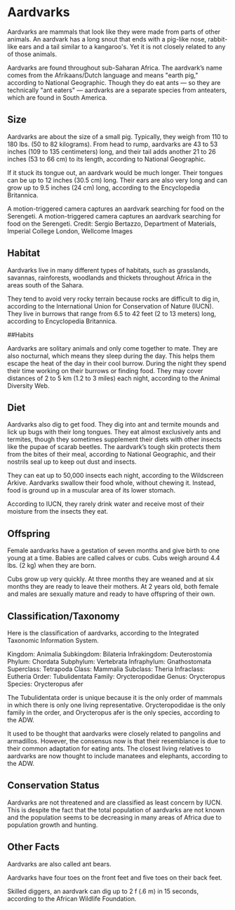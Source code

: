# Aardvarks

Aardvarks are mammals that look like they were made from parts of other animals. An aardvark has a long snout that ends with a pig-like nose, rabbit-like ears and a tail similar to a kangaroo's. Yet it is not closely related to any of those animals. 

Aardvarks are found throughout sub-Saharan Africa. The aardvark’s name comes from the Afrikaans/Dutch language and means "earth pig," according to National Geographic. Though they do eat ants — so they are technically "ant eaters" — aardvarks are a separate species from anteaters, which are found in South America.

## Size

Aardvarks are about the size of a small pig. Typically, they weigh from 110 to 180 lbs. (50 to 82 kilograms). From head to rump, aardvarks are 43 to 53 inches (109 to 135 centimeters) long, and their tail adds another 21 to 26 inches (53 to 66 cm) to its length, according to National Geographic. 

 
If it stuck its tongue out, an aardvark would be much longer. Their tongues can be up to 12 inches (30.5 cm) long. Their ears are also very long and can grow up to 9.5 inches (24 cm) long, according to the Encyclopedia Britannica. 

A motion-triggered camera captures an aardvark searching for food on the Serengeti.
A motion-triggered camera captures an aardvark searching for food on the Serengeti.
Credit: Sergio Bertazzo, Department of Materials, Imperial College London, Wellcome Images
 

## Habitat

Aardvarks live in many different types of habitats, such as grasslands, savannas, rainforests, woodlands and thickets throughout Africa in the areas south of the Sahara. 

They tend to avoid very rocky terrain because rocks are difficult to dig in, according to the International Union for Conservation of Nature (IUCN). They live in burrows that range from 6.5 to 42 feet (2 to 13 meters) long, according to Encyclopedia Britannica. 

##Habits

Aardvarks are solitary animals and only come together to mate. They are also nocturnal, which means they sleep during the day. This helps them escape the heat of the day in their cool burrow. During the night they spend their time working on their burrows or finding food. They may cover distances of 2 to 5 km (1.2 to 3 miles) each night, according to the Animal Diversity Web.

## Diet

Aardvarks also dig to get food. They dig into ant and termite mounds and lick up bugs with their long tongues. They eat almost exclusively ants and termites, though they sometimes supplement their diets with other insects like the pupae of scarab beetles. The aardvark’s tough skin protects them from the bites of their meal, according to National Geographic, and their nostrils seal up to keep out dust and insects.

They can eat up to 50,000 insects each night, according to the Wildscreen Arkive. Aardvarks swallow their food whole, without chewing it. Instead, food is ground up in a muscular area of its lower stomach.

According to IUCN, they rarely drink water and receive most of their moisture from the insects they eat. 

## Offspring

Female aardvarks have a gestation of seven months and give birth to one young at a time. Babies are called calves or cubs. Cubs weigh around 4.4 lbs. (2 kg) when they are born.  

Cubs grow up very quickly. At three months they are weaned and at six months they are ready to leave their mothers. At 2 years old, both female and males are sexually mature and ready to have offspring of their own. 

## Classification/Taxonomy

Here is the classification of aardvarks, according to the Integrated Taxonomic Information System.

Kingdom: Animalia
Subkingdom: Bilateria
Infrakingdom: Deuterostomia
Phylum: Chordata
Subphylum: Vertebrata
Infraphylum: Gnathostomata
Superclass: Tetrapoda
Class: Mammalia
Subclass: Theria
Infraclass: Eutheria
Order: Tubulidentata
Family: Orycteropodidae
Genus: Orycteropus
Species: Orycteropus afer

The Tubulidentata order is unique because it is the only order of mammals in which there is only one living representative. Orycteropodidae is the only family in the order, and Orycteropus afer is the only species, according to the ADW.

It used to be thought that aardvarks were closely related to pangolins and armadillos. However, the consensus now is that their resemblance is due to their common adaptation for eating ants. The closest living relatives to aardvarks are now thought to include manatees and elephants, according to the ADW.

## Conservation Status

Aardvarks are not threatened and are classified as least concern by IUCN. This is despite the fact that the total population of aardvarks are not known and the population seems to be decreasing in many areas of Africa due to population growth and hunting.

## Other Facts

Aardvarks are also called ant bears.

Aardvarks have four toes on the front feet and five toes on their back feet.

Skilled diggers, an aardvark can dig up to 2 f (.6 m) in 15 seconds, according to the African Wildlife Foundation.

